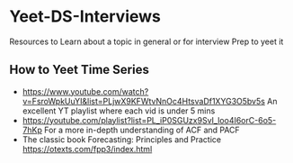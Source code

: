 # Yeet-DS-Interviews
Resources to Learn about a topic in general or for interview Prep to yeet it 
## How to Yeet Time Series
- https://www.youtube.com/watch?v=FsroWpkUuYI&list=PLjwX9KFWtvNnOc4HtsvaDf1XYG3O5bv5s An excellent YT playlist where each vid is under 5 mins
- https://youtube.com/playlist?list=PL_iP0SGUzx9SvI_loo4I6orC-6o5-7hKp For a more in-depth understanding of ACF and PACF
- The classic book Forecasting: Principles and Practice https://otexts.com/fpp3/index.html
